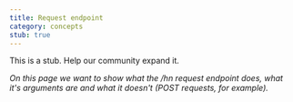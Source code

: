 ```yaml
---
title: Request endpoint
category: concepts
stub: true
---
```


This is a stub. Help our community expand it.

_On this page we want to show what the /hn request endpoint does, what it's arguments are and what it doesn't (POST requests, for example)._
